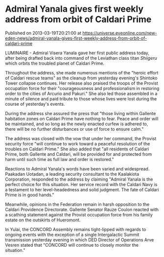 # Admiral Yanala gives first weekly address from orbit of Caldari Prime
Published on 2013-03-19T20:21:00 at https://universe.eveonline.com/new-eden-news/admiral-yanala-gives-first-weekly-address-from-orbit-of-caldari-prime

LUMINAIRE - Admiral Visera Yanala gave her first public address today, after being drafted back into command of the Leviathan class titan _Shiigeru_ which orbits the troubled planet of Caldari Prime.

Throughout the address, she made numerous mentions of the  "heroic effort of Caldari rescue teams" as the cleanup from yesterday evening's Shintoko Tower collapse continues. Her release also praised the troops of the Provist occupation force for their "courageousness and professionalism in restoring order to the cities of Arcurio and Pakuri." She also led those assembled in a minute of silence and paid tribute to those whose lives were lost during the course of yesterday's events.

During the address she assured the press that "those living within Gallente habitation zones on Caldari Prime have nothing to fear. Peace and order will be maintained, and so long as the newly enacted curfew is adhered to, there will be no further disturbances or use of force to ensure calm."

The address was closed with the vow that under her command, the Provist security force "will continue to work toward a peaceful resolution of the troubles on Caldari Prime." She also added that "all residents of Caldari Prime, both Gallente and Caldari, will be provided for and protected from harm until such time as full law and order is restored."

Reactions to Admiral Yanala's words have been varied and widespread. Paakadan Uotadan, a leading security consultant to the Kaalakiota Corporation, responded to the address by claiming "Admiral Yanala is the perfect choice for this situation. Her service record with the Caldari Navy is a testament to her level-headedness and solid judgment. The fate of Caldari Prime is in good hands."

Meanwhile, opinions in the Federation remain in harsh opposition to the Caldari Providence Directorate. Gallente Senator Rauze Coulon reacted with a scathing statement against the Provist occupation force from his family estate on the outskirts of Hueromont.  

In Yulai, the CONCORD Assembly remains tight-lipped with regards to ongoing events with the exception of a single Intergalactic Summit transmission yesterday evening in which DED Director of Operations Arve Vesren stated that "CONCORD will continue to closely monitor the situation."
